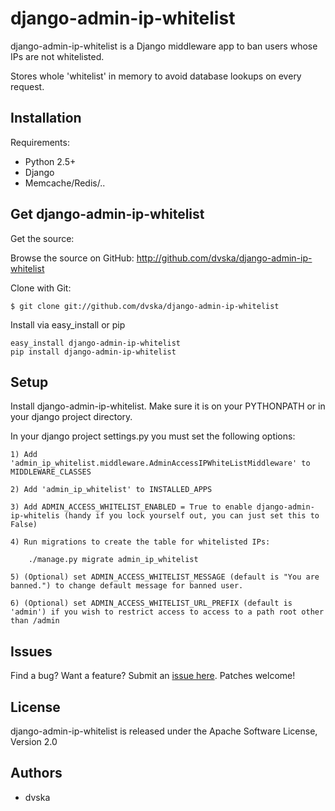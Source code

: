 django-admin-ip-whitelist
====
django-admin-ip-whitelist is a Django middleware app to ban users whose IPs are not whitelisted.

Stores whole 'whitelist' in memory to avoid database lookups on every request. 


Installation
------------

Requirements:

* Python 2.5+
* Django
* Memcache/Redis/.. 

Get django-admin-ip-whitelist 
--------

Get the source:

Browse the source on GitHub: <http://github.com/dvska/django-admin-ip-whitelist>

Clone with Git:

    $ git clone git://github.com/dvska/django-admin-ip-whitelist


Install via easy_install or pip

    easy_install django-admin-ip-whitelist
    pip install django-admin-ip-whitelist


Setup
------
Install django-admin-ip-whitelist. Make sure it is on your PYTHONPATH or in your django project directory.

In your django project settings.py you must set the following options:

    1) Add 'admin_ip_whitelist.middleware.AdminAccessIPWhiteListMiddleware' to MIDDLEWARE_CLASSES

    2) Add 'admin_ip_whitelist' to INSTALLED_APPS

    3) Add ADMIN_ACCESS_WHITELIST_ENABLED = True to enable django-admin-ip-whitelis (handy if you lock yourself out, you can just set this to False)

    4) Run migrations to create the table for whitelisted IPs:

        ./manage.py migrate admin_ip_whitelist

    5) (Optional) set ADMIN_ACCESS_WHITELIST_MESSAGE (default is "You are banned.") to change default message for banned user.
	
	6) (Optional) set ADMIN_ACCESS_WHITELIST_URL_PREFIX (default is 'admin') if you wish to restrict access to access to a path root other than /admin
	
	

Issues
------
Find a bug? Want a feature? Submit an [issue
here](http://github.com/dvska/django-admin-ip-whitelist/issues). Patches welcome!

License
------
django-admin-ip-whitelist is released under the Apache Software License, Version 2.0


Authors
-------
 * dvska
